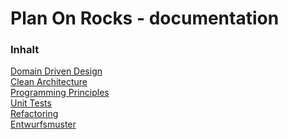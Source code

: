 # Plan On Rocks - documentation

### Inhalt
[Domain Driven Design](https://eicul04.github.io/PlanOnRocks-documentation/DDD) <br>
[Clean Architecture](https://eicul04.github.io/PlanOnRocks-documentation/CleanArchitecture) <br>
[Programming Principles](https://eicul04.github.io/PlanOnRocks-documentation/ProgrammingPrinciples) <br>
[Unit Tests](https://eicul04.github.io/PlanOnRocks-documentation/UnitTests) <br>
[Refactoring](https://eicul04.github.io/PlanOnRocks-documentation/Refactoring) <br>
[Entwurfsmuster](https://eicul04.github.io/PlanOnRocks-documentation/Entwurfsmuster) <br>
